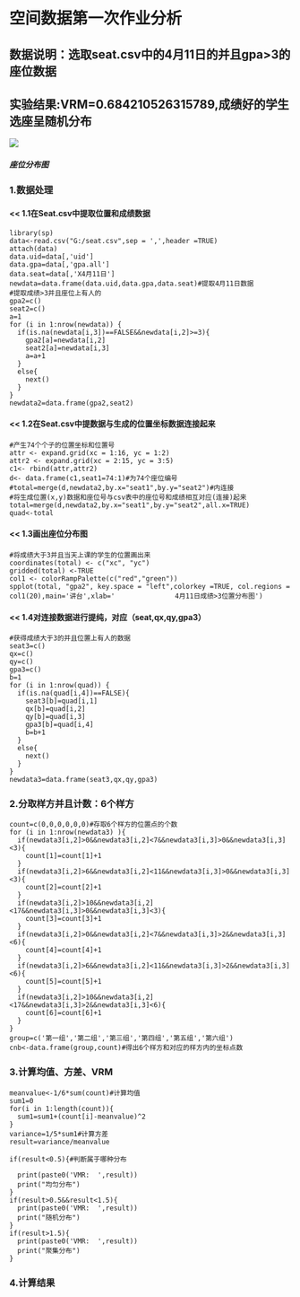 空间数据第一次作业分析
======
## 数据说明：选取seat.csv中的4月11日的并且gpa>3的座位数据
## 实验结果:VRM=0.684210526315789,成绩好的学生选座呈随机分布

![](https://github.com/cuit201608/3-GROUP/blob/master/%E5%9B%BE/4%E6%9C%8811%E6%97%A5%E4%BD%8D%E7%BD%AE.JPG)
##### 座位分布图
### 1.数据处理
#### << 1.1在Seat.csv中提取位置和成绩数据

    library(sp)
    data<-read.csv("G:/seat.csv",sep = ',',header =TRUE)
    attach(data)
    data.uid=data[,'uid']
    data.gpa=data[,'gpa.all']
    data.seat=data[,'X4月11日']
    newdata=data.frame(data.uid,data.gpa,data.seat)#提取4月11日数据
    #提取成绩>3并且座位上有人的
    gpa2=c()
    seat2=c()
    a=1
    for (i in 1:nrow(newdata)) {
      if(is.na(newdata[i,3])==FALSE&&newdata[i,2]>=3){
        gpa2[a]=newdata[i,2]
        seat2[a]=newdata[i,3]
        a=a+1
      }
      else{
        next()
      }
    }
    newdata2=data.frame(gpa2,seat2)
#### << 1.2在Seat.csv中提数据与生成的位置坐标数据连接起来
    #产生74个个子的位置坐标和位置号
    attr <- expand.grid(xc = 1:16, yc = 1:2)
    attr2 <- expand.grid(xc = 2:15, yc = 3:5)
    c1<- rbind(attr,attr2)
    d<- data.frame(c1,seat1=74:1)#为74个座位编号  
    #total=merge(d,newdata2,by.x="seat1",by.y="seat2")#内连接
    #将生成位置(x,y)数据和座位号与csv表中的座位号和成绩相互对应(连接)起来
    total=merge(d,newdata2,by.x="seat1",by.y="seat2",all.x=TRUE)
    quad<-total
#### << 1.3画出座位分布图
    #将成绩大于3并且当天上课的学生的位置画出来
    coordinates(total) <- c("xc", "yc")
    gridded(total) <-TRUE  
    col1 <- colorRampPalette(c("red","green"))
    spplot(total, "gpa2", key.space = "left",colorkey =TRUE, col.regions = col1(20),main='讲台',xlab='               4月11日成绩>3位置分布图')
#### << 1.4对连接数据进行提纯，对应（seat,qx,qy,gpa3）
    #获得成绩大于3的并且位置上有人的数据
    seat3=c()
    qx=c()
    qy=c()
    gpa3=c()
    b=1
    for (i in 1:nrow(quad)) {
      if(is.na(quad[i,4])==FALSE){
        seat3[b]=quad[i,1]
        qx[b]=quad[i,2]
        qy[b]=quad[i,3]
        gpa3[b]=quad[i,4]
        b=b+1
      }
      else{
        next()
      }
    }
    newdata3=data.frame(seat3,qx,qy,gpa3)

### 2.分取样方并且计数：6个样方

    count=c(0,0,0,0,0,0)#存取6个样方的位置点的个数
    for (i in 1:nrow(newdata3) ){
      if(newdata3[i,2]>0&&newdata3[i,2]<7&&newdata3[i,3]>0&&newdata3[i,3]<3){
        count[1]=count[1]+1
      }     
      if(newdata3[i,2]>6&&newdata3[i,2]<11&&newdata3[i,3]>0&&newdata3[i,3]<3){
        count[2]=count[2]+1
      }      
      if(newdata3[i,2]>10&&newdata3[i,2]<17&&newdata3[i,3]>0&&newdata3[i,3]<3){
        count[3]=count[3]+1
      }      
      if(newdata3[i,2]>0&&newdata3[i,2]<7&&newdata3[i,3]>2&&newdata3[i,3]<6){
        count[4]=count[4]+1
      }      
      if(newdata3[i,2]>6&&newdata3[i,2]<11&&newdata3[i,3]>2&&newdata3[i,3]<6){
        count[5]=count[5]+1
      }      
      if(newdata3[i,2]>10&&newdata3[i,2]<17&&newdata3[i,3]>2&&newdata3[i,3]<6){
        count[6]=count[6]+1
      }
    }
    group=c('第一组','第二组','第三组','第四组','第五组','第六组')
    cnb<-data.frame(group,count)#得出6个样方和对应的样方内的坐标点数

### 3.计算均值、方差、VRM
    meanvalue<-1/6*sum(count)#计算均值
    sum1=0
    for(i in 1:length(count)){
      sum1=sum1+(count[i]-meanvalue)^2
    }
    variance=1/5*sum1#计算方差
    result=variance/meanvalue
    
    if(result<0.5){#判断属于哪种分布
     
      print(paste0('VMR:  ',result))
      print("均匀分布")
    }
    if(result>0.5&&result<1.5){
      print(paste0('VMR:  ',result))
      print("随机分布")
    }
    if(result>1.5){
      print(paste0('VMR:  ',result))
      print("聚集分布")
    }

### 4.计算结果


